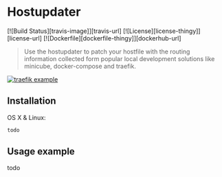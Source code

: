 # Hostupdater

[![Build Status][travis-image]][travis-url]
[![License][license-thingy]][license-url]
[![Dockerfile][dockerfile-thingy]][dockerhub-url]

> Use the hostupdater to patch your hostfile with the routing information collected form popular local development solutions like minicube, docker-compose and traefik.

[![traefik example](https://asciinema.org/a/Fk92dEAak68PfCKLP7oE8XueK.png)](https://asciinema.org/a/Fk92dEAak68PfCKLP7oE8XueK)

## Installation

OS X & Linux:

```sh
todo
```

## Usage example

todo
